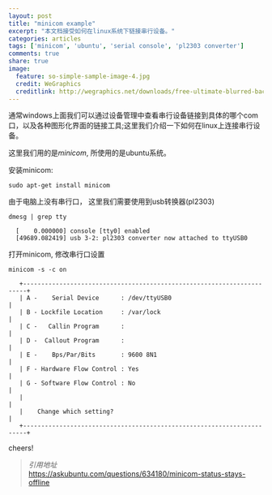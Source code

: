 ```yaml
---
layout: post
title: "minicom example"
excerpt: "本文档接受如何在linux系统下链接串行设备。" 
categories: articles
tags: ['minicom', 'ubuntu', 'serial console', 'pl2303 converter']
comments: true
share: true
image:
  feature: so-simple-sample-image-4.jpg
  credit: WeGraphics
  creditlink: http://wegraphics.net/downloads/free-ultimate-blurred-background-pack/
---
```


通常windows上面我们可以通过设备管理中查看串行设备链接到具体的哪个com口，以及各种图形化界面的链接工具;这里我们介绍一下如何在linux上连接串行设备。 

这里我们用的是*minicom*, 所使用的是ubuntu系统。 

安装minicom: 

`sudo apt-get install minicom`

由于电脑上没有串行口， 这里我们需要使用到usb转换器(pl2303)

`dmesg | grep tty`
```
  [    0.000000] console [tty0] enabled
  [49689.082419] usb 3-2: pl2303 converter now attached to ttyUSB0
```

打开minicom, 修改串行口设置

`minicom -s -c on`

```
   +-----------------------------------------------------------------------+   
   | A -    Serial Device      : /dev/ttyUSB0                              |   
   | B - Lockfile Location     : /var/lock                                 |   
   | C -   Callin Program      :                                           |   
   | D -  Callout Program      :                                           |   
   | E -    Bps/Par/Bits       : 9600 8N1                                  |   
   | F - Hardware Flow Control : Yes                                       |   
   | G - Software Flow Control : No                                        |   
   |                                                                       |   
   |    Change which setting?                                              |   
   +-----------------------------------------------------------------------+  

```

cheers!

> *引用地址*  
>https://askubuntu.com/questions/634180/minicom-status-stays-offline


